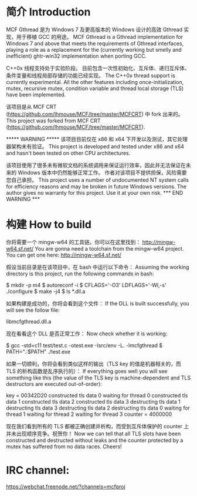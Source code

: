 简介
Introduction
===================
MCF Gthread 是为 Windows 7 及更高版本的 Windows 设计的高效 Gthread 实现，用于移植 GCC 的用途。
MCF Gthread is a Gthread implementation for Windows 7 and above that meets the requirements of Gthread interfaces, playing a role as a replacement for the (currently working but smelly and inefficient) ghtr-win32 implementation when porting GCC.

C++0x 线程支持处于实验阶段。
目前包含一次性初始化、互斥体、递归互斥体、条件变量和线程局部存储的功能已经实现。
The C++0x thread support is currently experimental.
All the other features including once-initialization, mutex, recursive mutex, condition variable and thread local storage (TLS) have been implemented.

该项目是从 MCF CRT (https://github.com/lhmouse/MCF/tree/master/MCFCRT) 中 fork 出来的。
This project was forked from MCF CRT (https://github.com/lhmouse/MCF/tree/master/MCFCRT).

***** WARNING *****
该项目目前仅在 x86 和 x64 下开发以及测试，其它处理器架构未有验证。
This project is developed and tested under x86 and x64 and hasn't been tested on other CPU architectures.

该项目使用了很多未有微软文档的系统调用来保证运行效率，因此并无法保证在未来的 Windows 版本中仍然能够正常工作。
作者对该项目不提供担保，风险需要您自己承担。
This project uses a number of undocumented NT system calls for efficiency reasons and may be broken in future Windows versions.
The author gives no warranty for this project. Use it at your own risk.
*** END WARNING ***

构建
How to build
===================
你将需要一个 mingw-w64 的工具链。你可以在这里找到： http://mingw-w64.sf.net/
You are gonna need a toolchain from the mingw-w64 project. You can get one here: http://mingw-w64.sf.net/

假设当前目录是在该项目中，在 bash 中运行以下命令：
Assuming the working directory is this project, run the following commands in bash:

  $ mkdir -p m4
  $ autoreconf -i
  $ CFLAGS='-O3' LDFLAGS='-Wl,-s' ./configure
  $ make -j4
  $ ls *.dll.a

如果构建是成功的，你将会看到这个文件：
If the DLL is built successfully, you will see the follow file:

  libmcfgthread.dll.a

现在看看这个 DLL 是否正常工作：
Now check whether it is working:

  $ gcc -std=c11 test/test.c -otest.exe -Isrc/env -L. -lmcfgthread
  $ PATH=".:$PATH" ./test.exe

如果一切顺利，你将会看到类似这样的输出（TLS key 的值是机器相关的，而 TLS 的析构函数是乱序执行的）：
If everything goes well you will see something like this (the value of the TLS key is machine-dependent and TLS destructors are executed out-of-order):

  key = 00342D20
  constructed tls data 0
  waiting for thread 0
  constructed tls data 1
  constructed tls data 2
  constructed tls data 3
  destructing tls data 1
  destructing tls data 3
  destructing tls data 2
  destructing tls data 0
  waiting for thread 1
  waiting for thread 2
  waiting for thread 3
  counter = 4000000

现在我们看到所有的 TLS 都被正确创建并析构，而受到互斥体保护的 counter 上并未出现顺序竞争。祝贺你！
Now we can tell that all TLS slots have been constructed and destructed without leaks and the counter protected by a mutex has suffered from no data races. Cheers!

IRC channel:
===================
https://webchat.freenode.net/?channels=mcfproj
